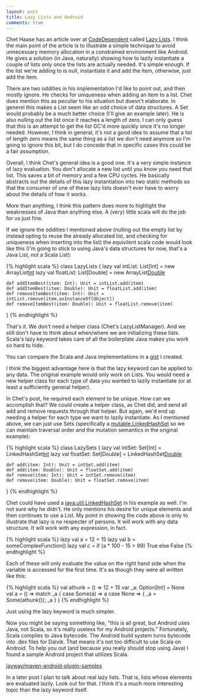 ```yaml
---
layout: post
title: Lazy Lists and Android
comments: true
---
```


Chet Haase has an article over at [CodeDependent][] called
[Lazy Lists][]. I think the main point of the article is to illustrate
a simple technique to avoid unnecessary memory allocation in a
constrained environment like Android. He gives a solution (in Java,
naturally) showing how to lazily instantiate a couple of lists only
once the lists are actually needed. It's simple enough. If the list
we're adding to is null, instantiate it and add the item, otherwise,
just add the item.

There are two oddities in his implementation I'd like to point out,
and then mostly ignore. He checks for uniqueness when adding an item
to a list. Chet does mention this as peculiar to his situation but
doesn't elaborate. In generel this makes a List seem like an odd
choice of data structures. A Set would probably be a much better
choice (I'll give an example later). He is also nulling out the list
once it reaches a length of zero. I can only guess that this is an
attempt to get the list GC'd more quickly once it's no longer
needed. However, I think in general, it's not a good idea to assume
that a list of length zero means the same thing as a list we don't
need anymore so I'm going to ignore this bit, but I do concede that in
specific cases this could be a fair assumption.

Overall, I think Chet's general idea is a good one. It's a very simple
instance of lazy evaluation. You don't allocate a new list until you
know you need that list. This saves a bit of memory and a few CPU
cycles. He basically abstracts out the details of this lazy
instantiation into two static methods so that the consumer of one of
these lazy lists doesn't ever have to worry about the details of how
it works.

More than anything, I think this pattern does more to highlight the
weaknesses of Java than anything else. A (very) little scala will do
the job for us just fine.

If we ignore the oddities I mentioned above (nulling out the empty
list by instead opting to reuse the already allocated list, and
checking for uniqueness when inserting into the list) the equivilent
scala code would look like this (I'm going to stick to using Java's
data structures for now, that's a Java List, not a Scala List):

{% highlight scala %}
class LazyLists {
    lazy val intList: List[Int] = new ArrayList[Int]()
    lazy val floatList: List[Double] = new ArrayList[Double]()
        
    def addItemBest(item: Int): Unit = intList.add(item)
    def addItemBest(item: Double): Unit = floatList.add(item)
    def removeItemBest(item: Int): Unit = intList.remove(item.asInstanceOf[Object])
    def removeItemBest(item: Double): Unit = floatList.remove(item)
}
{% endhighlight %}

That's it. We don't need a helper class (Chet's LazyListManager). And
we still don't have to think about when/where we are initializing
these lists. Scala's lazy keyword takes care of all the boilerplate
Java makes you work so hard to hide.

You can compare the Scala and Java implementations in a [gist][] I
created.

I think the biggest advantage here is that the lazy keyword can be
applied to any data. The original example would only work on
Lists. You would need a new helper class for each type of data you
wanted to lazily instantiate (or at least a sufficiently general
helper).

In Chet's post, he required each element to be unique. How can we
accomplish that? We could create a helper class, as Chet did, and send
all add and remove requests through that helper. But again, we'd end
up needing a helper for each type we want to lazily instantiate. As I
mentioned above, we can just use Sets (specifically a
[mutable.LinkedHashSet][] so we can maintain traversal order and the
mutation semantics in the original example):

{% highlight scala %}
class LazySets {
    lazy val intSet: Set[Int] = LinkedHashSet[Int]()
    lazy val floatSet: Set[Double] = LinkedHashSet[Double]()

    def add(item: Int): Unit = intSet.add(item)
    def add(item: Double): Unit = floatSet.add(item)
    def remove(item: Int): Unit = intSet.remove(item)
    def remove(item: Double): Unit = floatSet.remove(item)
}
{% endhighlight %}

Chet could have used a [java.util.LinkedHashSet][] in his example as
well. I'm not sure why he didn't. He only mentions his desire for
unique elements and then continues to use a List. My point in showing
the code above is only to illustrate that lazy is no respecter of
persons. It will work with any data structure. It will work with any
expression, in fact.

{% highlight scala %}
lazy val a = 12 + 15
lazy val b = someComplexFunction()
lazy val c = if (a * 100 - 15 > 99) True else False
{% endhighlight %}

Each of these will only evaluate the value on the right hand side when
the variable is accessed for the first time. It's as though they were all written like this:

{% highlight scala %}
val athunk = () => 12 + 15
var _a: Option[Int] = None
val a = () => match _a {
    case Some(a) => a
    case None => { _a = Some(athunk()); _a }
}
{% endhighlight %}

Just using the lazy keyword is much simpler.

Now you might be saying something like, "this is all great, but
Android uses Java, not Scala, so it's really useless for my Android
projects." Fortunately, Scala compiles to Java bytecode. The Android build
system turns bytecode into .dex files for Dalvik. That means it's not
too difficult to use Scala on Android. To help you out (and because
you really should stop using Java) I found a sample Android project
that utilizes Scala.

[jayway/maven-android-plugin-samples][]

In a later post I plan to talk about real lazy lists. That is, lists
whose elements are evaluated lazily. Look out for that. I think it's a
much more interesting topic than the lazy keyword itself.

[CodeDependent]: http://graphics-geek.blogspot.com/
[Lazy Lists]: http://graphics-geek.blogspot.com/2013/09/lazy-lists.html
[gist]: https://gist.github.com/gregghz/7677880
[mutable.LinkedHashSet]: http://www.scala-lang.org/api/current/index.html#scala.collection.mutable.LinkedHashSet
[java.util.LinkedHashSet]: https://developer.android.com/reference/java/util/LinkedHashSet.html
[jayway/maven-android-plugin-samples]: https://github.com/jayway/maven-android-plugin-samples/tree/master/scala

